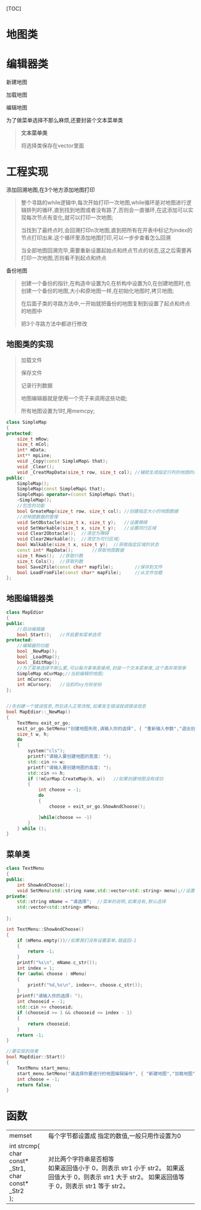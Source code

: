 [TOC]

# 地图类



# 编辑器类

新建地图

加载地图

编辑地图

为了做菜单选择不那么麻烦,还要封装个文本菜单类

> **文本菜单类**
>
> 将选择类保存在vector里面
>
> 







# 工程实现

添加回溯地图,在3个地方添加地图打印

> 整个寻路的while逻辑中,每次开始打印一次地图,while循环是对地图进行逻辑排列的循环,直到找到地图或者没有路了,否则会一直循环,在这添加可以实现每次节点有变化,就可以打印一次地图;
>
> 当找到了最终点时,会回溯打印n次地图,直到把所有在开表中标记为index的节点打印出来.这个循环里添加地图打印,可以一步步查看怎么回溯
>
> 当全部地图回溯完毕,需要重新设置起始点和终点节点的状态,这之后需要再打印一次地图,否则看不到起点和终点

备份地图

> 创建一个备份的指针,在构造中设置为0,在析构中设置为0,在创建地图时,也创建一个备份的地图,大小和原地图一样,在初始化地图时,拷贝地图;
>
> 在后面子类的寻路方法中,一开始就把备份的地图复制到设置了起点和终点的地图中
>
> 把3个寻路方法中都进行修改



## 地图类的实现

> 加载文件
>
> 保存文件
>
> 记录行列数据
>
> 地图编辑器就是使用一个壳子来调用这些功能;
>
> 所有地图设置为1时,用memcpy;

```cPP
class SimpleMap
{
protected:
	size_t mRow;
	size_t mCol;
	int* mData;
	int** mpLine;
	void _Copy(const SimpleMap& that);
	void _Clear();
	void _CreatMapData(size_t row, size_t col);	//辅助生成指定行列的地图的内存空间
public:
	SimpleMap();
	SimpleMap(const SimpleMap& that);
	SimpleMap& operator=(const SimpleMap& that);
	~SimpleMap();
	//包含的功能
	bool GreateMap(size_t row, size_t col);	//创建指定大小的地图数据
	//对地图数据的管理
	void SetObstacle(size_t x, size_t y);	//设置障碍
	void SetWarkable(size_t x, size_t y);	//设置同行区域
	void Clear2Obstacle();	//清空为障碍
	void Clear2Warkable();	//清空为可行区域;
	bool Walkable(size_t x, size_t y);	//获取指定区域的状态
	const int* MapData();		//获取地图数据
	size_t Rows();	//获取行数
	size_t Cols();	//获取列数
	bool Save2File(const char* mapfile);		//保存到文件
	bool LoadFromFile(const char* mapFile);		//从文件加载
};
```

## 地图编辑器类

```cpp
class MapEdior
{
public:
	//启动编辑器
	bool Start();	//开启要有菜单选项
protected:
	//编辑器的功能
	bool _NewMap();	
	bool _LoadMap();
	bool _EditMap();
	//为了菜单选择不那么累,可以每次拿来直接用,封装一个文本菜单类,这个类非常简单
	SimpleMap mCurMap;//当前编辑的地图;
	int mCursorx;
	int mCursory;	//当前的xy光标坐标
};


//先创建一个错误信息,然后进入正常流程,如果发生错误就调错误信息
bool MapEdior::_NewMap()
{
	TextMenu exit_or_go;
	exit_or_go.SetMenu("创建地图失败,请输入你的选择", { "重新输入参数","退出创建返回开始菜单" });
	size_t w, h;
	do
	{
		system("cls");
		printf("请输入要创建地图的宽度: ");
		std::cin >> w;
		printf("请输入要创建地图的高度: ");
		std::cin >> h;
		if (!mCurMap.CreateMap(h, w))	//如果创建地图没有成功
		{
			int choose = -1;
			do
			{
				choose = exit_or_go.ShowAndChoose();

			}while(choose == -1)
		}
	} while ();
}

```



## 菜单类

```cpp
class TextMenu
{
public:
	int ShowAndChoose();
	void SetMenu(std::string name,std::vector<std::string> menu);//设置菜单信息,参数为说明文字和菜单选项
private:
	std::string mName = "请选择";	//菜单的说明,如果没有,默认选择
	std::vector<std::string> mMenu;
	
};

int TextMenu::ShowAndChoose()
{
	if (mMenu.empty())//如果我们没有设置菜单,就返回-1
	{
		return -1;
	}
	printf("%s\n", mName.c_str());
	int index = 1;
	for (auto& choose : mMenu)
	{
		printf("%d,%s\n", index++, choose.c_str());
	}
	printf("请输入你的选择: ");
	int chooseid = -1;
	std::cin >> chooseid;
	if (chooseid >= 1 && chooseid <= index - 1)
	{
		return chooseid;
	}
	return -1;
}

//要实现的效果
bool MapEdior::Start()
{
	TextMenu start_menu;
	start_menu.SetMenu("请选择你要进行的地图编辑操作", { "新建地图","加载地图","编辑地图" });
	int choose = -1;
	return false;
}
```





# 函数

|                                                              |                                                              |      |
| ------------------------------------------------------------ | ------------------------------------------------------------ | ---- |
| memset                                                       | 每个字节都设置成 指定的数值,一般只用作设置为0                |      |
| int strcmp(<br/>    char const* _Str1,<br/>    char const* _Str2<br/>    ); | 对比两个字符串是否相等  <br />如果返回值小于 0，则表示 str1 小于 str2。 如果返回值大于 0，则表示 str1 大于 str2。 如果返回值等于 0，则表示 str1 等于 str2。 |      |




